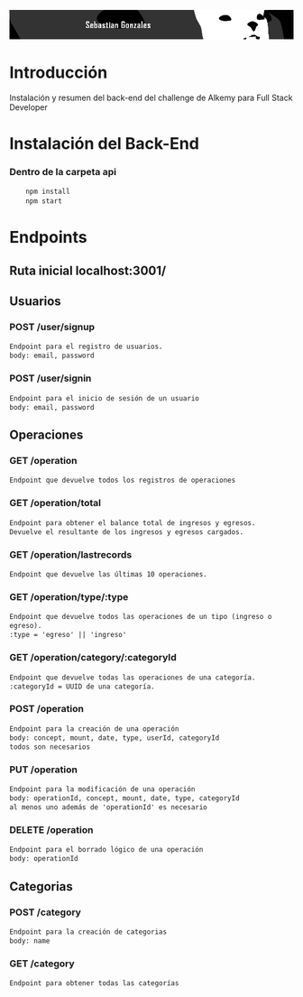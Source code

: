 ![banner](../media/LargeBanner.jpg)

# Introducción

Instalación y resumen del back-end del challenge de Alkemy para Full Stack Developer

# Instalación del Back-End

### Dentro de la carpeta api
```bash
    npm install
    npm start
```

# Endpoints

## Ruta inicial localhost:3001/

## Usuarios

### POST /user/signup

    Endpoint para el registro de usuarios.
    body: email, password

### POST /user/signin

    Endpoint para el inicio de sesión de un usuario
    body: email, password

## Operaciones

### GET /operation

    Endpoint que devuelve todos los registros de operaciones

### GET /operation/total

    Endpoint para obtener el balance total de ingresos y egresos.
    Devuelve el resultante de los ingresos y egresos cargados.

### GET /operation/lastrecords

    Endpoint que devuelve las últimas 10 operaciones.

### GET /operation/type/:type

    Endpoint que devuelve todos las operaciones de un tipo (ingreso o egreso).
    :type = 'egreso' || 'ingreso'

### GET /operation/category/:categoryId

    Endpoint que devuelve todas las operaciones de una categoría.
    :categoryId = UUID de una categoría.

### POST /operation

    Endpoint para la creación de una operación
    body: concept, mount, date, type, userId, categoryId
    todos son necesarios

### PUT /operation

    Endpoint para la modificación de una operación
    body: operationId, concept, mount, date, type, categoryId
    al menos uno además de 'operationId' es necesario

### DELETE /operation

    Endpoint para el borrado lógico de una operación
    body: operationId

## Categorias

### POST /category

    Endpoint para la creación de categorias
    body: name

### GET /category

    Endpoint para obtener todas las categorías